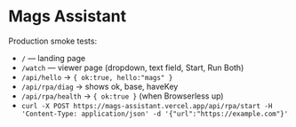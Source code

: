 # Mags Assistant

Production smoke tests:

- `/` — landing page
- `/watch` — viewer page (dropdown, text field, Start, Run Both)
- `/api/hello` → `{ ok:true, hello:"mags" }`
- `/api/rpa/diag` → shows ok, base, haveKey
- `/api/rpa/health` → `{ ok:true }` (when Browserless up)
- `curl -X POST https://mags-assistant.vercel.app/api/rpa/start -H 'Content-Type: application/json' -d '{"url":"https://example.com"}'`
